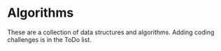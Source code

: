 # Algorithms

These are a collection of data structures and algorithms. Adding coding challenges is in the ToDo list.